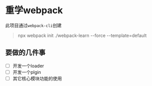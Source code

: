 # 重学webpack

此项目通过`webpack-cli`创建

> npx webpack init ./webpack-learn --force --template=default

## 要做的几件事

- [ ] 开发一个loader
- [ ] 开发一个plgin
- [ ] 其它核心模块功能的使用
